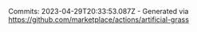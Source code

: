 Commits: 2023-04-29T20:33:53.087Z - Generated via https://github.com/marketplace/actions/artificial-grass
<br>
